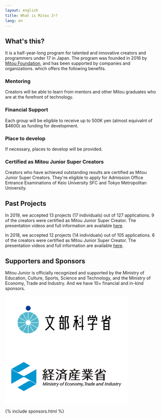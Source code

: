 ```yaml
---
layout: english
title: What is Mitou Jr?
lang: en
---
```


<div class="post">
  <h2>What's this?</h2>
  <p>It is a half-year-long program for talented and innovative creators and programmers under 17 in Japan. The program was founded in 2016 by <a href="https://www.mitou.org/">Mitou Foundation</a>, and has been supported by companies and organizations. which offers the following benefits.</p>

  <h3>Mentoring</h3>
  <p>Creators will be able to learn from mentors and other Mitou graduates who are at the forefront of technology.</p>

  <h3>Financial Support</h3>
  <p>Each group will be eligible to receive up to 500K yen  (almost equivalnt of $4600)  as funding for development.</p>

  <h3>Place to develop</h3>
  <p>If necessary, places to develop will be provided.</p>

  <h3>Certified as Mitou Junior Super Creators</h3>
  <p>Creators who have achieved outstanding results are certified as Mitou Junior Super Creators. They're eligible to apply for Admission Office Entrance Examinations of Keio University SFC and Tokyo Metropolitan University.</p>

  <h2>Past Projects</h2>
  <p>In 2019, we accepted 13 projects (17 individuals) out of 127 applications. 9 of the creators were certified as Mitou Junior Super Creator. The presentation videos and full information are available <a href="/projects/2019">here</a>.</p>

  <p>In 2018, we accepted 12 projects (14 individuals) out of 105 applications. 6 of the creators were certified as Mitou Junior Super Creator. The presentation videos and full information are available <a href="/projects/2018">here</a>.</p>

  <h2>Supporters and Sponsors</h2>
  <p>Mitou Junior is officially recognized and supported by the Ministry of Education, Culture, Sports, Science and Technology, and the Ministry of Economy, Trade and Industry. And we have 10+ financial and in-kind sponsors.</p>
  <div class="sponsors-list-supporter">
    <a href="https://www.mext.go.jp/" target="_blank">
      <div class="sponsor-supporter sponsor-one">
	<img src="/assets/img/sponsors/mext.png" alt="文部科学省" class="sponsor-img">
      </div>
    </a>
    <a href="https://www.meti.go.jp/" class="sponsor-supporter sponsor-one" target="_blank">
      <div class="sponsor-supporter sponsor-one">
	<img src="/assets/img/sponsors/meti.png" alt="経済産業省" class="sponsor-img">
      </div>
    </a>
  </div>
</div>

{% include sponsors.html %}

